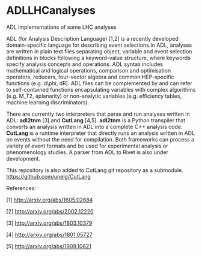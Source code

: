 # ADLLHCanalyses
ADL implementations of some LHC analyses

ADL (for Analysis Description Language) [1,2] is a recently developed domain-specific language for describing event selections.In ADL, analyses are written in plain text files separating object, variable and event selection definitions in blocks following a keyword-value structure, where keywords specify analysis concepts and operations. ADL syntax includes mathematical and logical operations, comparison and optimisation operators, reducers, four-vector algebra and common HEP-specific functions (e.g. d\phi, dR).  ADL files can be complemented by and can refer to self-contained functions encapsulating variables with complex algorithms (e.g. M_T2, aplanarity) or non-analytic variables (e.g. efficiency tables, machine learning discriminators). 

There are currently two interpreters that parse and run analyses written in ADL: __adl2tnm__ [3] and __CutLang__ [4,5].
__adl2tnm__ is a Python transpiler that converts an analysis written in ADL into a complete C++ analysis code. __CutLang__ is a runtime interpreter that directly runs an analysis written in ADL on events without the need for compilation. Both frameworks can process a variety of event formats and be used for experimental analysis or phenomenology studies. A parser from ADL to Rivet is also under development.

This repository is also added to CutLang git repository as a submodule.
https://github.com/unelg/CutLang

References:

[1] http://arxiv.org/abs/1605.02684

[2] http://arxiv.org/abs/2002.12220

[3] http://arxiv.org/abs/1803.10379

[4] http://arxiv.org/abs/1801.05727

[5] http://arxiv.org/abs/1909.10621
